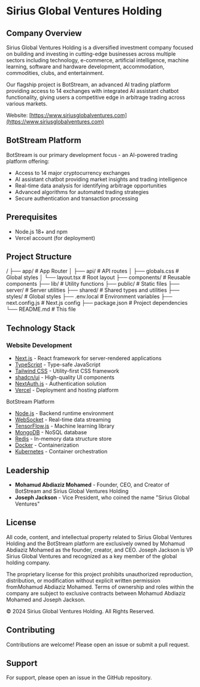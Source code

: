 # Sirius Global Ventures Holding

## Company Overview

Sirius Global Ventures Holding is a diversified investment company focused on building and investing in cutting-edge businesses across multiple sectors including technology, e-commerce, artificial intelligence, machine learning, software and hardware development, accommodation, commodities, clubs, and entertainment.

Our flagship project is BotStream, an advanced AI trading platform providing access to 14 exchanges with integrated AI assistant chatbot functionality, giving users a competitive edge in arbitrage trading across various markets.

Website: [https://www.siriusglobalventures.com](https://www.siriusglobalventures.com)

## BotStream Platform

BotStream is our primary development focus - an AI-powered trading platform offering:

- Access to 14 major cryptocurrency exchanges
- AI assistant chatbot providing market insights and trading intelligence
- Real-time data analysis for identifying arbitrage opportunities
- Advanced algorithms for automated trading strategies
- Secure authentication and transaction processing

## Prerequisites

- Node.js 18+ and npm
- Vercel account (for deployment)

## Project Structure

/
├── app/                    # App Router
│   ├── api/                # API routes
│   ├── globals.css         # Global styles
│   └── layout.tsx          # Root layout
├── components/             # Reusable components
├── lib/                    # Utility functions
├── public/                 # Static files
├── server/                 # Server utilities
├── shared/                 # Shared types and utilities
├── styles/                 # Global styles
├── .env.local              # Environment variables
├── next.config.js          # Next.js config
├── package.json            # Project dependencies
└── README.md              # This file

## Technology Stack

### Website Development

- [Next.js](https://nextjs.org/) - React framework for server-rendered applications
- [TypeScript](https://www.typescriptlang.org/) - Type-safe JavaScript
- [Tailwind CSS](https://tailwindcss.com/) - Utility-first CSS framework
- [shadcn/ui](https://ui.shadcn.com/) - High-quality UI components
- [NextAuth.js](https://next-auth.js.org/) - Authentication solution
- [Vercel](https://vercel.com/) - Deployment and hosting platform

BotStream Platform

- [Node.js](https://nodejs.org/) - Backend runtime environment
- [WebSocket](https://developer.mozilla.org/en-US/docs/Web/API/WebSockets_API) - Real-time data streaming
- [TensorFlow.js](https://www.tensorflow.org/js) - Machine learning library
- [MongoDB](https://www.mongodb.com/) - NoSQL database
- [Redis](https://redis.io/) - In-memory data structure store
- [Docker](https://www.docker.com/) - Containerization
- [Kubernetes](https://kubernetes.io/) - Container orchestration

## Leadership

- **Mohamud Abdiaziz Mohamed** - Founder, CEO, and Creator of BotStream and Sirius Global Ventures Holding
- **Joseph Jackson** - Vice President, who coined the name "Sirius Global Ventures"

## License

All code, content, and intellectual property related to Sirius Global Ventures Holding and the BotStream platform are exclusively owned by Mohamud Abdiaziz Mohamed as the founder, creator, and CEO. Joseph Jackson is VP Sirius Global Ventures and recognized as a key member of the global holding company.

The proprietary license for this project prohibits unauthorized reproduction, distribution, or modification without explicit written permission fromMohamud Abdiaziz Mohamed. Terms of ownership and roles within the company are subject to exclusive contracts between Mohamud Abdiaziz Mohamed and Joseph Jackson.

© 2024 Sirius Global Ventures Holding. All Rights Reserved.

## Contributing

Contributions are welcome! Please open an issue or submit a pull request.

## Support

For support, please open an issue in the GitHub repository.
